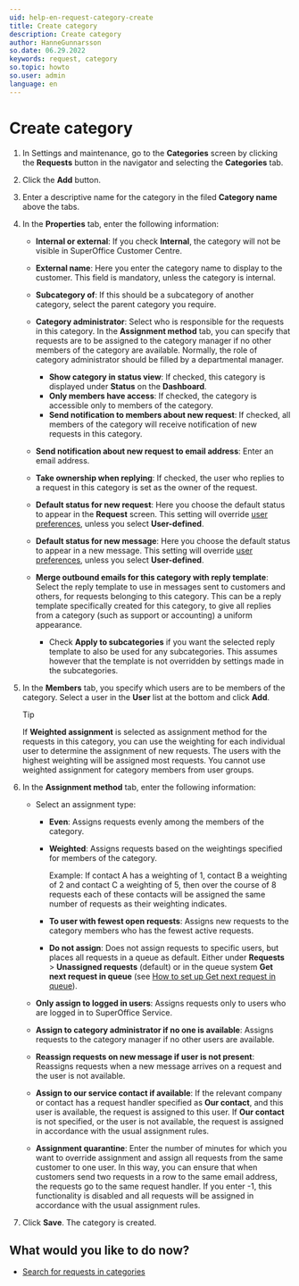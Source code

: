 ```yaml
---
uid: help-en-request-category-create
title: Create category
description: Create category
author: HanneGunnarsson
so.date: 06.29.2022
keywords: request, category
so.topic: howto
so.user: admin
language: en
---
```


# Create category

1. In Settings and maintenance, go to the **Categories** screen by clicking the **Requests** button in the navigator and selecting the **Categories** tab.

1. Click the **Add** button.

1. Enter a descriptive name for the category in the filed **Category name** above the tabs.

1. In the **Properties** tab, enter the following information:

    * **Internal or external**: If you check **Internal**, the category will not be visible in SuperOffice Customer Centre.

    * **External name**: Here you enter the category name to display to the customer. This field is mandatory, unless the category is internal.

    * **Subcategory of**: If this should be a subcategory of another category, select the parent category you require.

    * **Category administrator**: Select who is responsible for the requests in this category. In the **Assignment method** tab, you can specify that requests are to be assigned to the category manager if no other members of the category are available. Normally, the role of category administrator should be filled by a departmental manager.

        * **Show category in status view**: If checked, this category is displayed under **Status** on the **Dashboard**.
        * **Only members have access**: If checked, the category is accessible only to members of the category.
        * **Send notification to members about new request**: If checked, all members of the category will receive notification of new requests in this category.

    * **Send notification about new request to email address**: Enter an email address.

    * **Take ownership when replying**: If checked, the user who replies to a request in this category is set as the owner of the request.

    * **Default status for new request**: Here you choose the default status to appear in the **Request** screen. This setting will override [user preferences][1], unless you select **User-defined**.

    * **Default status for new message**: Here you choose the default status to appear in a new message. This setting will override [user preferences][1], unless you select **User-defined**.

    * **Merge outbound emails for this category with reply template**: Select the reply template to use in messages sent to customers and others, for requests belonging to this category. This can be a reply template specifically created for this category, to give all replies from a category (such as support or accounting) a uniform appearance.

        * Check **Apply to subcategories** if you want the selected reply template to also be used for any subcategories. This assumes however that the template is not overridden by settings made in the subcategories.

1. In the **Members** tab, you specify which users are to be members of the category. Select a user in the **User** list at the bottom and click **Add**.

    > [!TIP]
    > If **Weighted assignment** is selected as assignment method for the requests in this category, you can use the weighting for each individual user to determine the assignment of new requests. The users with the highest weighting will be assigned most requests. You cannot use weighted assignment for category members from user groups.

1. In the **Assignment method** tab, enter the following information:

    * Select an assignment type:

        * **Even**: Assigns requests evenly among the members of the category.
        * **Weighted**: Assigns requests based on the weightings specified for members of the category.

           Example: If contact A has a weighting of 1, contact B a weighting of 2 and contact C a weighting of 5, then over the course of 8 requests each of these contacts will be assigned the same number of requests as their weighting indicates.

        * **To user with fewest open requests**: Assigns new requests to the category members who has the fewest active requests.
        * **Do not assign**: Does not assign requests to specific users, but places all requests in a queue as default. Either under **Requests** > **Unassigned requests** (default) or in the queue system **Get next request in queue** (see [How to set up Get next request in queue][3]).

    * **Only assign to logged in users**: Assigns requests only to users who are logged in to SuperOffice Service.

    * **Assign to category administrator if no one is available**: Assigns requests to the category manager if no other users are available.

    * **Reassign requests on new message if user is not present**: Reassigns requests when a new message arrives on a request and the user is not available.

    * **Assign to our service contact if available**: If the relevant company or contact has a request handler specified as **Our contact**, and this user is available, the request is assigned to this user. If **Our contact** is not specified, or the user is not available, the request is assigned in accordance with the usual assignment rules.

    * **Assignment quarantine**: Enter the number of minutes for which you want to override assignment and assign all requests from the same customer to one user. In this way, you can ensure that when customers send two requests in a row to the same email address, the requests go to the same request handler. If you enter -1, this functionality is disabled and all requests will be assigned in accordance with the usual assignment rules.

1. Click **Save**. The category is created.

## What would you like to do now?

* [Search for requests in categories][6]

<!-- Referenced links -->
[1]: ../../../admin/preferences/learn/index.md
[3]: ../next-in-queue.md
[6]: ../find.md#category

<!-- Referenced images -->
